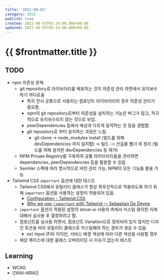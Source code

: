 ```yaml
---
title: '2022-08-03'
category: 2022
publish: true
created: 2022-08-03T05:14:00.000+09:00
updated: 2022-08-03T05:14:00.000+09:00
---
```


# {{ $frontmatter.title }}

## TODO

- npm 의존성 문제
  - git repository로 라이브러리를 배포하는 것이 의존성 관리 측면에서 유지보수하기 까다로움
    - 특히 전사 공통으로 사용되는 컴포넌트 라이브러리의 경우 의존성 관리가 중요함.
    - npm의 git repository로부터 의존성을 설치하는 기능은 버그가 많고, 적극적으로 유지보수되지 않는 것으로 보임.
    - peerDependencies 등에서 예상과 다르게 동작하는 것 등을 경험함.
    - git repository로 부터 설치하는 과정은 느림.
      - git clone -> node_modules install (빌드를 위해 devDependencies 까지 설치함) -> 빌드 -> 산출물 폴더 외 정리 (빌드를 위해 설치한 devDependencies 등 제거)
  - NPM Private Registry를 구축하여 공통 라이브러리들을 관리하면 dependencies, peerDependencies 등을 활용할 수 있음.
  - SemVer 스펙에 따라 명시적으로 버전 관리 가능. NPM의 모든 기능들 활용 가능
- Tailwind CSS `important` 옵션에 대한 테스트
  - Tailwind CSS에서 유틸리티 클래스가 항상 최우선적으로 적용되도록 하기 위해 `important` 옵션을 사용하는 설정이 적용되어 있음.
    - [Configuration - Tailwind CSS](https://tailwindcss.com/docs/configuration#important)
    - [Why we use `!important` with Tailwind — Sebastian De Deyne](https://sebastiandedeyne.com/why-we-use-important-with-tailwind/)
  - `important` 옵션이 적용된 설정이 stove-ui 사용자 측에서 커스텀 용이한 지에 대해서 실사용 후 결정하려고 함.
  - 컴포넌트를 실사용 하면서, 컴포넌트 Variation으로 정의되어 있지 않지만 디자인 토큰을 따라 유틸리티 클래스로 커스텀해야 하는 경우가 생길 수 있음.
    - ex) Input (Fill) 이지만, 서비스 배경 색상에 따라 다른 색상을 사용할 경우
  - 해당 케이스에 대한 클래스 오버라이딩 시 이슈가 없는지 테스트

## Learning

- WCAG
- [[WAI-ARIA]]
